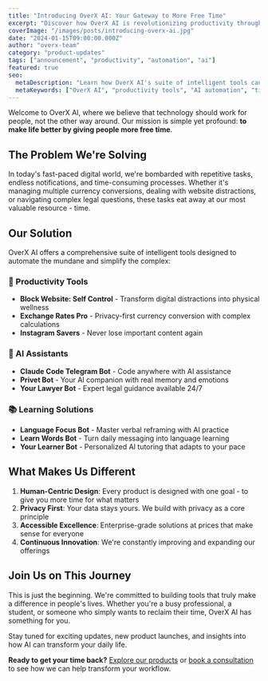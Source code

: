 ```yaml
---
title: "Introducing OverX AI: Your Gateway to More Free Time"
excerpt: "Discover how OverX AI is revolutionizing productivity through intelligent automation, giving you back the most precious resource - your time."
coverImage: "/images/posts/introducing-overx-ai.jpg"
date: "2024-01-15T09:00:00.000Z"
author: "overx-team"
category: "product-updates"
tags: ["announcement", "productivity", "automation", "ai"]
featured: true
seo:
  metaDescription: "Learn how OverX AI's suite of intelligent tools can automate your daily tasks and give you more free time to focus on what matters."
  metaKeywords: ["OverX AI", "productivity tools", "AI automation", "time management"]
---
```


Welcome to OverX AI, where we believe that technology should work for people, not the other way around. Our mission is simple yet profound: **to make life better by giving people more free time**.

## The Problem We're Solving

In today's fast-paced digital world, we're bombarded with repetitive tasks, endless notifications, and time-consuming processes. Whether it's managing multiple currency conversions, dealing with website distractions, or navigating complex legal questions, these tasks eat away at our most valuable resource - time.

## Our Solution

OverX AI offers a comprehensive suite of intelligent tools designed to automate the mundane and simplify the complex:

### 🚀 Productivity Tools
- **Block Website: Self Control** - Transform digital distractions into physical wellness
- **Exchange Rates Pro** - Privacy-first currency conversion with complex calculations
- **Instagram Savers** - Never lose important content again

### 🤖 AI Assistants
- **Claude Code Telegram Bot** - Code anywhere with AI assistance
- **Privet Bot** - Your AI companion with real memory and emotions
- **Your Lawyer Bot** - Expert legal guidance available 24/7

### 📚 Learning Solutions
- **Language Focus Bot** - Master verbal reframing with AI practice
- **Learn Words Bot** - Turn daily messaging into language learning
- **Your Learner Bot** - Personalized AI tutoring that adapts to your pace

## What Makes Us Different

1. **Human-Centric Design**: Every product is designed with one goal - to give you more time for what matters
2. **Privacy First**: Your data stays yours. We build with privacy as a core principle
3. **Accessible Excellence**: Enterprise-grade solutions at prices that make sense for everyone
4. **Continuous Innovation**: We're constantly improving and expanding our offerings

## Join Us on This Journey

This is just the beginning. We're committed to building tools that truly make a difference in people's lives. Whether you're a busy professional, a student, or someone who simply wants to reclaim their time, OverX AI has something for you.

Stay tuned for exciting updates, new product launches, and insights into how AI can transform your daily life.

**Ready to get your time back?** [Explore our products](/products) or [book a consultation](/consultancy) to see how we can help transform your workflow.